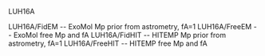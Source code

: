 LUH16A

LUH16A/FidEM -- ExoMol Mp prior from astrometry, fA=1
LUH16A/FreeEM -- ExoMol free Mp and fA 
LUH16A/FidHIT -- HITEMP Mp prior from astrometry, fA=1
LUH16A/FreeHIT -- HITEMP free Mp and fA 
